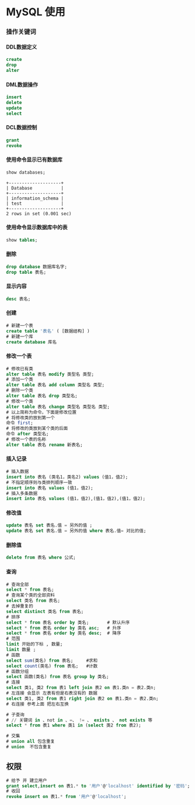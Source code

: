 # MySQL 使用

### 操作关键词
#### DDL数据定义
```sql
create
drop
alter
```
#### DML数据操作
```sql
insert
delete
update
select
```
#### DCL数据控制
```sql
grant
revoke
```
#### 使用命令显示已有数据库
```sql
show databases;
```
```
+--------------------+
| Database           |
+--------------------+
| information_schema |
| test               |
+--------------------+
2 rows in set (0.001 sec)
```

#### 使用命令显示数据库中的表
```sql
show tables;
```
#### 删除
```sql
drop database 数据库名字;
drop table 表名;
```
#### 显示内容
```sql
desc 表名;
```
#### 创建
```sql
# 新建一个表
create table '表名' ( [数据结构] )
# 新建一个库
create database 库名
```
#### 修改一个表
```sql
# 修改已有类
alter table 表名 modify 类型名 类型;
# 添加一个类
alter table 表名 add column 类型名 类型;
# 删除一个类
alter table 表名 drop 类型名;
# 修改一个类
alter table 表名 change 类型名 类型名 类型;
# 以上简称为命令，下面是修改位置
# 将修改类的放到第一个
命令 first;
# 将修改的类放到某个类的后面
命令 after 类型名;
# 修改一个表的名称
alter table 表名 rename 新表名;
```
#### 插入记录
``` sql
# 插入数据
insert into 表名 (类名1，类名2) values (值1，值2);
# 不指定顺序则与类排列顺序一致
insert into 表名 values (值1，值2);
# 插入多条数据
insert into 表名 values (值1，值2),(值1，值2),(值1，值2);
```
#### 修改值
```sql
update 表名 set 表名.值 = 另外的值 ;
update 表名 set 表名.值 = 另外的值 where 表名.值= 对比的值;
```
#### 删除值
```sql
delete from 表名 where 公式;
```
#### 查询
```sql
# 查询全部
select * from 表名;
# 查询某个类的全部资料
select 类名 from 表名;
# 去掉重复的
select distinct 类名 from 表名;
# 排序
select * from 表名 order by 类名;       # 默认升序
select * from 表名 order by 类名 asc;   # 升序 
select * from 表名 order by 类名 desc;  # 降序
# 范围
limit 开始的下标 , 数量;
limit 数量 ;            
# 函数
select sum(类名) from 表名;     #求和
select count(类名) from 表名;   #计数
# 函数分组 
select 函数(类名) from 表名 group by 类名;
# 连接
select 类1, 类2 from 表1 left join 表2 on 表1.类n = 表2.类n;
# 左连接 会显示 左表有但是右表没有的 数据
select 类1, 类2 from 表1 right join 表2 on 表1.类n = 表2.类n;
# 右连接 参考上面 把左右互换

# 子查询
# // 关键词 in 、not in 、=、 != 、 exists 、 not exists 等
select * from 表1 where 类1 in (select 类2 from 表2);

# 交集
# union all 包含重复
# union  不包含重复
```
## 权限
```sql
# 给予 并 建立用户
grant select,insert on 表1.* to '用户'@'localhost' identified by '密码';
# 收回
revoke insert on 表1.* from '用户'@'localhost';
